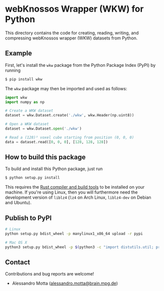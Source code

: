 # webKnossos Wrapper (WKW) for Python
This directory contains the code for creating, reading, writing, and
compressing webKnossos wrapper (WKW) datasets from Python.

## Example
First, let's install the `wkw` package from the Python Package Index
(PyPI) by running
```bash
$ pip install wkw
```

The `wkw` package may then be imported and used as follows:

```python
import wkw
import numpy as np

# Create a WKW dataset
dataset = wkw.Dataset.create('./wkw', wkw.Header(np.uint8))

# Open a WKW dataset
dataset = wkw.Dataset.open('./wkw')

# Read a (128)³ voxel cube starting from position (0, 0, 0)
data = dataset.read([0, 0, 0], [128, 128, 128])
```

## How to build this package
To build and install this Python package, just run
```bash
$ python setup.py install
```

This requires the [Rust compiler and build tools](https://www.rust-lang.org/en-US/install.html)
to be installed on your machine. If you're using Linux, then you will
furthermore need the development version of `liblz4` (`lz4` on Arch
Linux, `liblz4-dev` on Debian and Ubuntu).

## Publish to PyPI
```bash
# Linux
python setup.py bdist_wheel -p manylinux1_x86_64 upload -r pypi

# Mac OS X
python3 setup.py bdist_wheel -p $(python3 -c "import distutils.util; print(distutils.util.get_platform())") upload
```

## Contact
Contributions and bug reports are welcome!

- Alessandro Motta (alessandro.motta@brain.mpg.de)

